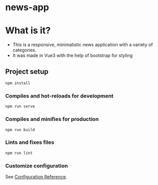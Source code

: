 # news-app

# What is it?
- This is a responsive, minimalistic news application with a variety of categories.
- It was made in Vue3 with the help of bootstrap for styling


## Project setup
```
npm install
```

### Compiles and hot-reloads for development
```
npm run serve
```

### Compiles and minifies for production
```
npm run build
```

### Lints and fixes files
```
npm run lint
```

### Customize configuration
See [Configuration Reference](https://cli.vuejs.org/config/).


